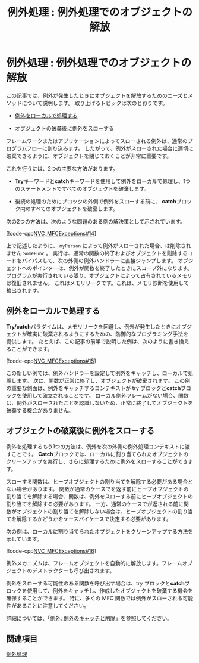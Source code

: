 ﻿---
title: '例外処理 : 例外処理でのオブジェクトの解放'
ms.date: 11/04/2016
helpviewer_keywords:
- throwing exceptions [MFC], freeing objects in exceptions
- local exception handling
- memory leaks, caused by exception
- try-catch exception handling [MFC], destroying objects
- destroying objects [MFC]
- freeing objects [MFC]
- throwing exceptions [MFC], after destroying
- exception handling [MFC], destroying objects
ms.assetid: 3b14b4ee-e789-4ed2-b8e3-984950441d97
ms.openlocfilehash: e4fafd12d22f6ff7635380e139f60c110a193d9d
ms.sourcegitcommit: c21b05042debc97d14875e019ee9d698691ffc0b
ms.translationtype: MT
ms.contentlocale: ja-JP
ms.lasthandoff: 06/09/2020
ms.locfileid: "84622822"
---
# <a name="exceptions-freeing-objects-in-exceptions"></a>例外処理 : 例外処理でのオブジェクトの解放

この記事では、例外が発生したときにオブジェクトを解放するためのニーズとメソッドについて説明します。 取り上げるトピックは次のとおりです。

- [例外をローカルで処理する](#_core_handling_the_exception_locally)

- [オブジェクトの破棄後に例外をスローする](#_core_throwing_exceptions_after_destroying_objects)

フレームワークまたはアプリケーションによってスローされる例外は、通常のプログラムフローに割り込みます。 したがって、例外がスローされた場合に適切に破棄できるように、オブジェクトを閉じておくことが非常に重要です。

これを行うには、2つの主要な方法があります。

- **Try**キーワードと**catch**キーワードを使用して例外をローカルで処理し、1つのステートメントですべてのオブジェクトを破棄します。

- 後続の処理のためにブロックの外側で例外をスローする前に、 **catch**ブロック内のすべてのオブジェクトを破棄します。

次の2つの方法は、次のような問題のある例の解決策として示されています。

[!code-cpp[NVC_MFCExceptions#14](codesnippet/cpp/exceptions-freeing-objects-in-exceptions_1.cpp)]

上で記述したように、 `myPerson` によって例外がスローされた場合、は削除されません `SomeFunc` 。 実行は、通常の関数の終了およびオブジェクトを削除するコードをバイパスして、次の外側の例外ハンドラーに直接ジャンプします。 オブジェクトへのポインターは、例外が関数を終了したときにスコープ外になります。プログラムが実行されている限り、オブジェクトによって占有されているメモリは復旧されません。 これはメモリリークです。これは、メモリ診断を使用して検出されます。

## <a name="handling-the-exception-locally"></a><a name="_core_handling_the_exception_locally"></a>例外をローカルで処理する

**Try/catch**パラダイムは、メモリリークを回避し、例外が発生したときにオブジェクトが確実に破棄されるようにするための、防御的なプログラミング手法を提供します。 たとえば、この記事の前半で説明した例は、次のように書き換えることができます。

[!code-cpp[NVC_MFCExceptions#15](codesnippet/cpp/exceptions-freeing-objects-in-exceptions_2.cpp)]

この新しい例では、例外ハンドラーを設定して例外をキャッチし、ローカルで処理します。 次に、関数が正常に終了し、オブジェクトが破棄されます。 この例の重要な側面は、例外をキャッチするコンテキストが try ブロックと**catch**ブロックを使用して確立されることです。 ローカル例外フレームがない場合、関数は、例外がスローされたことを認識しないため、正常に終了してオブジェクトを破棄する機会がありません。

## <a name="throwing-exceptions-after-destroying-objects"></a><a name="_core_throwing_exceptions_after_destroying_objects"></a>オブジェクトの破棄後に例外をスローする

例外を処理するもう1つの方法は、例外を次の外側の例外処理コンテキストに渡すことです。 **Catch**ブロックでは、ローカルに割り当てられたオブジェクトのクリーンアップを実行し、さらに処理するために例外をスローすることができます。

スローする関数は、ヒープオブジェクトの割り当てを解除する必要がある場合とない場合があります。 関数が通常のケースでを返す前にヒープオブジェクトの割り当てを解除する場合、関数は、例外をスローする前にヒープオブジェクトの割り当てを解除する必要があります。 一方、通常のケースでが返される前に関数がオブジェクトの割り当てを解除しない場合は、ヒープオブジェクトの割り当てを解除するかどうかをケースバイケースで決定する必要があります。

次の例は、ローカルに割り当てられたオブジェクトをクリーンアップする方法を示しています。

[!code-cpp[NVC_MFCExceptions#16](codesnippet/cpp/exceptions-freeing-objects-in-exceptions_3.cpp)]

例外メカニズムは、フレームオブジェクトを自動的に解放します。フレームオブジェクトのデストラクターも呼び出されます。

例外をスローする可能性のある関数を呼び出す場合は、try ブロックと**catch**ブロックを使用して、例外をキャッチし、作成したオブジェクトを破棄する機会を確保することができます。 特に、多くの MFC 関数では例外がスローされる可能性があることに注意してください。

詳細については、「[例外: 例外のキャッチと削除](exceptions-catching-and-deleting-exceptions.md)」を参照してください。

## <a name="see-also"></a>関連項目

[例外処理](exception-handling-in-mfc.md)
